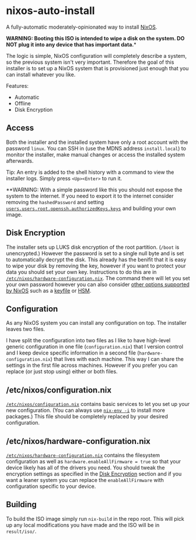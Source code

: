 # nixos-auto-install

A fully-automatic moderately-opinionated way to install [NixOS](https://nixos.org/).

**WARNING: Booting this ISO is intended to wipe a disk on the system. DO NOT plug it into any device that has important data.***

The logic is simple, NixOS configuration will completely describe a system, so the previous system isn't very important. Therefore the goal of this installer is to set up a NixOS system that is provisioned just enough that you can install whatever you like.

Features:

* Automatic
* Offline
* Disk Encryption

## Access

Both the installer and the installed system have only a root account with the password `linux`. You can SSH in (use the MDNS address `install.local`) to monitor the installer, make manual changes or access the installed system afterwards.

Tip: An entry is added to the shell history with a command to view the installer logs. Simply press `<Up><Enter>` to run it.

**WARNING: With a simple password like this you should not expose the system to the internet. If you need to export it to the internet consider removing the `hashedPassword` and setting [`users.users.root.openssh.authorizedKeys.keys`](https://search.nixos.org/options?show=users.users.%3Cname%3F%3E.openssh.authorizedKeys.keys&query=users.users%20openssh&sort=alpha_asc&channel=unstable) and building your own image.

## Disk Encryption

The installer sets up LUKS disk encryption of the root partition. (`/boot` is unencrypted.) However the password is set to a single null byte and is set to automatically decrypt the disk. This already has the benifit that it is easy to wipe your disk by removing the key, however if you want to protect your data you should set your own key. Instructions to do this are in [`/etc/nixos/hardware-configuration.nix`](hardware-configuration.nix). The command there will let you set your own password however you can also consider [other options supported by NixOS](https://search.nixos.org/options?query=boot.initrd.luks.devices&sort=alpha_asc&channel=unstable) such as a [keyfile](https://search.nixos.org/options?show=boot.initrd.luks.devices.%3Cname%3F%3E.keyFile&query=boot.initrd.luks.devices%20keyFile&sort=alpha_asc&channel=unstable) or [HSM](https://search.nixos.org/options?show=boot.initrd.luks.devices.%3Cname%3F%3E.keyFile&query=boot.initrd.luks.devices%20yubikey&sort=alpha_asc&channel=unstable).

## Configuration

As any NixOS system you can install any configuration on top. The installer leaves two files.

I have split the configuration into two files as I like to have high-level generic configuration in one file (`configuration.nix`) that I version control and I keep device specific information in a second file (`hardware-configuration.nix`) that lives with each machine. This way I can share the settings in the first file across machines. However if you prefer you can replace (or just stop using) either or both files.

## /etc/nixos/configuration.nix

[`/etc/nixos/configuration.nix`](configuration.nix) contains basic services to let you set up your new configuration. (You can always use [`nix-env -i`](https://nixos.org/manual/nix/stable/#ch-basic-package-mgmt) to install more packages.) This file should be completely replaced by your desired configuration.

## /etc/nixos/hardware-configuration.nix

[`/etc/nixos/hardware-configuration.nix`](hardware-configuration.nix) contains the filesystem configuration as well as `hardware.enableAllFirmware = true` so that your device likely has all of the drivers you need. You should tweak the encryption settings as specified in the [Disk Encryption](#disk-encryption) section and if you want a leaner system you can replace the `enableAllFirmware` with configuration specific to your device.

## Building

To build the ISO image simply run `nix-build` in the repo root. This will pick up any local modifications you have made and the ISO will be in `result/iso/`.
